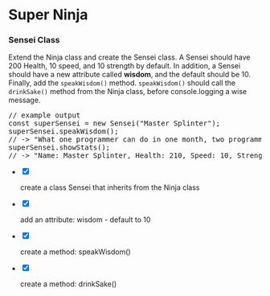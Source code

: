 <div class="module_description active_lesson_with_video ">
									
            
            
<h1 class="text-center">Super Ninja</h1><h3>Sensei Class</h3>
<p>Extend the Ninja class and create the Sensei class. A Sensei should have 200 Health, 10 speed, and 10 strength by default. In addition, a Sensei should have a new attribute called <strong>wisdom</strong>, and the default should be 10. Finally, add the <code>speakWisdom()</code> method. <code>speakWisdom()</code> should call the <code>drinkSake()</code> method from the Ninja class, before console.logging a wise message.</p>
<pre data-language="typescript" class="rainbow"><span class="comment from-rainbow">// example output</span>
<span class="keyword from-rainbow">const</span> superSensei <span class="keyword operator from-rainbow">=</span> <span class="keyword from-rainbow">new</span> <span class="function call from-rainbow">Sensei</span>(<span class="string from-rainbow">"Master Splinter"</span>);
superSensei.<span class="function call from-rainbow">speakWisdom</span>();
<span class="comment from-rainbow">// -&gt; "What one programmer can do in one month, two programmers can do in two months."</span>
superSensei.<span class="function call from-rainbow">showStats</span>();
<span class="comment from-rainbow">// -&gt; "Name: Master Splinter, Health: 210, Speed: 10, Strength: 10"</span></pre>
        
        
        
</div>
<div class="todo_content">
										<ul class="todo_item_parent">
											<form action="/tracks/submit_todo" method="post" id="form_to_do_items">		
													<li>
														<input type="hidden" name="module_to_do_item_id[]" value="0">	
														<input type="hidden" name="is_completed[]" value="0" class="todo_status">	
														<input type="checkbox" id="todo_item_0" checked="checked" class="todo_check">														
														<label for="todo_item_0" class="todo_list_item">
															<div class="item_checkbox checked"></div>
															<p>create a class Sensei that inherits from the Ninja class</p>	
														</label>	
													</li>
													<li>
														<input type="hidden" name="module_to_do_item_id[]" value="1">	
														<input type="hidden" name="is_completed[]" value="0" class="todo_status">	
														<input type="checkbox" id="todo_item_1" checked="checked" class="todo_check">														
														<label for="todo_item_1" class="todo_list_item">
															<div class="item_checkbox checked"></div>
															<p>add an attribute: wisdom - default to 10</p>	
														</label>	
													</li>
													<li>
														<input type="hidden" name="module_to_do_item_id[]" value="2">	
														<input type="hidden" name="is_completed[]" value="0" class="todo_status">	
														<input type="checkbox" id="todo_item_2" checked="checked" class="todo_check">														
														<label for="todo_item_2" class="todo_list_item">
															<div class="item_checkbox checked"></div>
															<p>create a method: speakWisdom()</p>	
														</label>	
													</li>
													<li>
														<input type="hidden" name="module_to_do_item_id[]" value="3">	
														<input type="hidden" name="is_completed[]" value="0" class="todo_status">	
														<input type="checkbox" id="todo_item_3" checked="checked" class="todo_check">														
														<label for="todo_item_3" class="todo_list_item">
															<div class="item_checkbox checked"></div>
															<p>create a method: drinkSake()</p>	
														</label>	
													</li>									
												<input type="hidden" name="id" id="task_todo_id" value="5299514">
												<input type="hidden" name="chapter_module_id" value="45732">
												<input type="hidden" name="track_id" value="130">
												<input type="hidden" name="authenticity_token" value="sLO65z81Un8ogC/FYv7u6xcsFvuzeOSgTThZDbHAsxY=">
											</form>
										</ul>
									</div>
